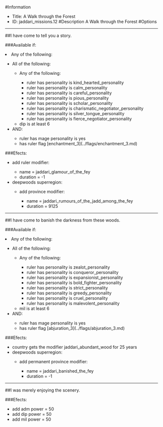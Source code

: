 #Information
 - Title: A Walk through the Forest
 - ID: jaddari_missions.12
#Description
A Walk through the Forest
#Options

___
##I have come to tell you a story.

###Available if:
<li>Any of the following:</li><ul><li>All of the following:</li><ul><li>Any of the following:</li><ul><li>ruler has personality is kind_hearted_personality</li><li>ruler has personality  is calm_personality</li><li>ruler has personality   is careful_personality</li><li>ruler has personality    is pious_personality</li><li>ruler has personality     is scholar_personality</li><li>ruler has personality      is charismatic_negotiator_personality</li><li>ruler has personality       is silver_tongue_personality</li><li>ruler has personality        is fierce_negotiator_personality</li></ul><li>dip is at least 6</li></ul><li>AND:</li><ul><li>ruler has mage personality is yes</li><li>has ruler flag [enchantment_3](../flags/enchantment_3.md)</li></ul></ul>

###Efects:<ul><li>add ruler modifier:</li><ul><li>name = jaddari_glamour_of_the_fey</li><li>duration = -1</li></ul><li>deepwoods superregion:</li><ul><li>add province modifier:</li><ul><li>name = jaddari_rumours_of_the_jadd_among_the_fey</li><li>duration = 9125</li></ul></ul></ul>

___
##I have come to banish the darkness from these woods.

###Available if:
<li>Any of the following:</li><ul><li>All of the following:</li><ul><li>Any of the following:</li><ul><li>ruler has personality is zealot_personality</li><li>ruler has personality  is conqueror_personality</li><li>ruler has personality   is expansionist_personality</li><li>ruler has personality    is bold_fighter_personality</li><li>ruler has personality     is strict_personality</li><li>ruler has personality      is greedy_personality</li><li>ruler has personality       is cruel_personality</li><li>ruler has personality        is malevolent_personality</li></ul><li>mil is at least 6</li></ul><li>AND:</li><ul><li>ruler has mage personality is yes</li><li>has ruler flag [abjuration_3](../flags/abjuration_3.md)</li></ul></ul>

###Efects:<ul><li>country gets the modifier jaddari_abundant_wood for 25 years</li><li>deepwoods superregion:</li><ul><li>add permanent province modifier:</li><ul><li>name = jaddari_banished_the_fey</li><li>duration = -1</li></ul></ul></ul>

___
##I was merely enjoying the scenery.

###Efects:<ul><li>add adm power = 50</li><li>add dip power = 50</li><li>add mil power = 50</li></ul>
